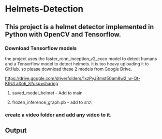 # Helmets-Detection

## This project is a helmet detector implemented in Python with OpenCV and Tensorflow.

### Download Tensorflow models

the project uses the faster_rcnn_inception_v2_coco model to detect humans and a Tensorflow model to detect helmets.
it is too heavy uploading it to GitHub. so please download these 2 models from Google Drive.

https://drive.google.com/drive/folders/1xzPyJBmst50am8w2_w-Qt-K9ULaXo6_S?usp=sharing

1. saved_model_helmet -
Add to main

3. frozen_inference_graph.pb -
add to src\

### create a video folder and add any video to it.

## Output

